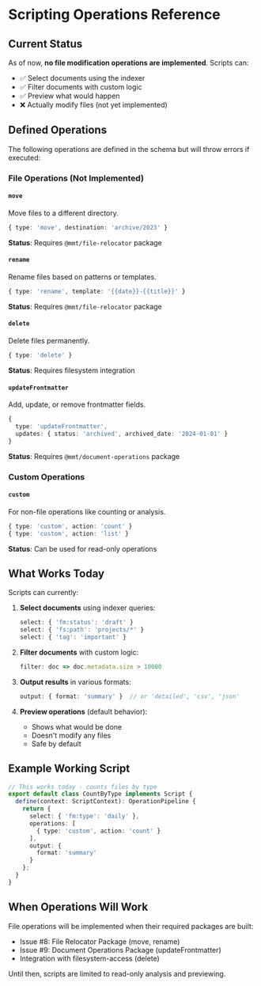 # Scripting Operations Reference

## Current Status

As of now, **no file modification operations are implemented**. Scripts can:
- ✅ Select documents using the indexer
- ✅ Filter documents with custom logic
- ✅ Preview what would happen
- ❌ Actually modify files (not yet implemented)

## Defined Operations

The following operations are defined in the schema but will throw errors if executed:

### File Operations (Not Implemented)

#### `move`
Move files to a different directory.
```typescript
{ type: 'move', destination: 'archive/2023' }
```
**Status**: Requires `@mmt/file-relocator` package

#### `rename`
Rename files based on patterns or templates.
```typescript
{ type: 'rename', template: '{{date}}-{{title}}' }
```
**Status**: Requires `@mmt/file-relocator` package

#### `delete`
Delete files permanently.
```typescript
{ type: 'delete' }
```
**Status**: Requires filesystem integration

#### `updateFrontmatter`
Add, update, or remove frontmatter fields.
```typescript
{ 
  type: 'updateFrontmatter',
  updates: { status: 'archived', archived_date: '2024-01-01' }
}
```
**Status**: Requires `@mmt/document-operations` package

### Custom Operations

#### `custom`
For non-file operations like counting or analysis.
```typescript
{ type: 'custom', action: 'count' }
{ type: 'custom', action: 'list' }
```
**Status**: Can be used for read-only operations

## What Works Today

Scripts can currently:

1. **Select documents** using indexer queries:
   ```typescript
   select: { 'fm:status': 'draft' }
   select: { 'fs:path': 'projects/*' }
   select: { 'tag': 'important' }
   ```

2. **Filter documents** with custom logic:
   ```typescript
   filter: doc => doc.metadata.size > 10000
   ```

3. **Output results** in various formats:
   ```typescript
   output: { format: 'summary' }  // or 'detailed', 'csv', 'json'
   ```

4. **Preview operations** (default behavior):
   - Shows what would be done
   - Doesn't modify any files
   - Safe by default

## Example Working Script

```typescript
// This works today - counts files by type
export default class CountByType implements Script {
  define(context: ScriptContext): OperationPipeline {
    return {
      select: { 'fm:type': 'daily' },
      operations: [
        { type: 'custom', action: 'count' }
      ],
      output: {
        format: 'summary'
      }
    };
  }
}
```

## When Operations Will Work

File operations will be implemented when their required packages are built:
- Issue #8: File Relocator Package (move, rename)
- Issue #9: Document Operations Package (updateFrontmatter)
- Integration with filesystem-access (delete)

Until then, scripts are limited to read-only analysis and previewing.